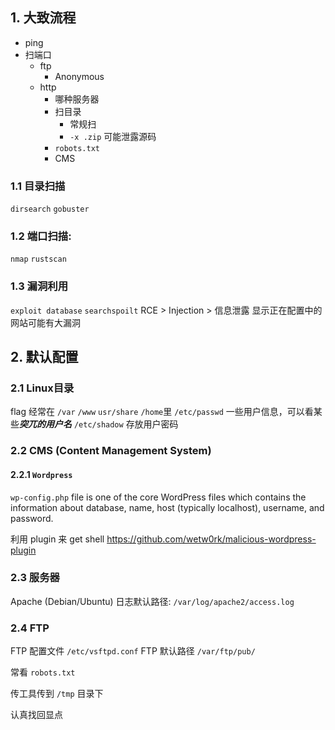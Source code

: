 ## 1. 大致流程
- ping
- 扫端口
	- ftp
		- Anonymous
	- http
		- 哪种服务器
		- 扫目录
			- 常规扫
			- `-x .zip` 可能泄露源码
		- `robots.txt`
		- CMS

### 1.1 目录扫描
`dirsearch`
`gobuster`
### 1.2 端口扫描:
`nmap` 
`rustscan`
### 1.3 漏洞利用
`exploit database`
`searchspoilt`
RCE > Injection > 信息泄露
显示正在配置中的网站可能有大漏洞

## 2. 默认配置
### 2.1 Linux目录
flag 经常在 `/var` `/www` `usr/share` `/home`里
`/etc/passwd` 一些用户信息，可以看某些***突兀的用户名***
`/etc/shadow`  存放用户密码
### 2.2 CMS (Content Management System)
#### 2.2.1 `Wordpress`
`wp-config.php` file is one of the core WordPress files which contains the information about database, name, host (typically localhost), username, and password.

利用 plugin 来 get shell
[https://github.com/wetw0rk/malicious-wordpress-plugin ](https://github.com/wetw0rk/malicious-wordpress-plugin)
### 2.3 服务器
Apache (Debian/Ubuntu) 日志默认路径: `/var/log/apache2/access.log`

### 2.4 FTP
FTP 配置文件 `/etc/vsftpd.conf`
FTP 默认路径 `/var/ftp/pub/`


常看 `robots.txt`

传工具传到 `/tmp` 目录下

认真找回显点


